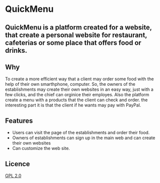 # QuickMenu
## QuickMenu is a platform created for a website, that create a personal website for restaurant, cafeterias or some place that offers food or drinks.
## Why
To create a more efficient way that a client may order some food with the help of their own smarthphone, computer. So, the owners of the establishments may create their own websites in an easy way, just with a few clicks, and the chief can orginice their employes. Also the platform create a menu with a products that the client can check and order. the interesting part it is that the client if he wants may pay with PayPal.


## Features
- Users can visit the page of the establishments and order their food.
- Owners of establishments can sign up in the main web and can create their own websites
- Can customize the web site.



## Licence 

[GPL 2.0](LICENSE)
